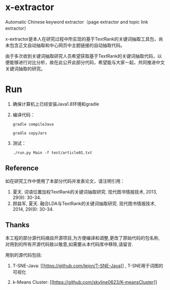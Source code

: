 # x-extractor
Automatic Chinese keyword extractor（page extractor and topic link extractor）

x-extractor是本人在研究过程中所实现的基于TextRank的关键词抽取工具包，尚未包含正文自动抽取和中心网页中主题链接的自动抽取代码。

由于多次收到关键词抽取研究人员希望获取基于TextRank的关键词抽取代码，以便能够进行对比分析，故在此公开此部分代码，希望能与大家一起，共同推进中文关键词抽取的研究。


# Run

1. 确保计算机上已经安装Java1.8环境和gradle

2. 编译代码：
	```
	gradle compileJava

	gradle copyJars
	```
3. 测试：
	```
	./run.py Main -f test/article01.txt
	```

## Reference

如在研究工作中使用了本部分代码并发表论文，请注明引用：

1. 夏天. 词语位置加权TextRank的关键词抽取研究. 现代图书情报技术, 2013, 29(9): 30-34.
2. 顾益军, 夏天. 融合LDA与TextRank的关键词抽取研究. 现代图书情报技术, 2014, 29(9): 30-34.


## Thanks

本工程的部分源代码摘自开源项目,为方便编译和调整,更改了原始代码的包名称, 对用到的所有开源代码致以敬意,如需要从本代码库中移除,请留言.

用到的源代码包括:

1. T-SNE-Java: [[https://github.com/lejon/T-SNE-Java]] , T-SNE用于词图的可视化

2. k-Means Cluster: [[https://github.com/skyline0623/K-meansCluster]]


